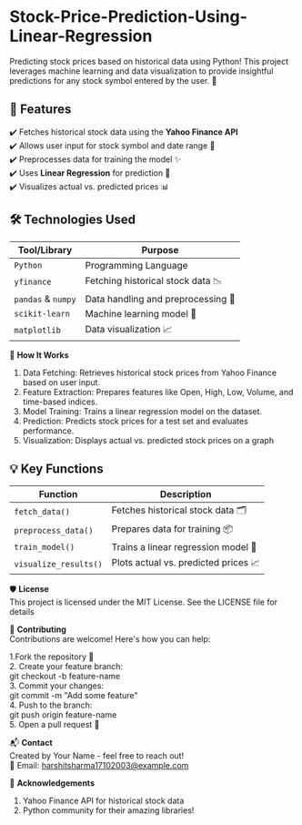 # Stock-Price-Prediction-Using-Linear-Regression
Predicting stock prices based on historical data using Python! This project leverages machine learning and data visualization to provide insightful predictions for any stock symbol entered by the user. 🚀

## 🌟 **Features**
✔️ Fetches historical stock data using the **Yahoo Finance API**  
✔️ Allows user input for stock symbol and date range 📅  
✔️ Preprocesses data for training the model ✨  
✔️ Uses **Linear Regression** for prediction 🤖  
✔️ Visualizes actual vs. predicted prices 📊  

## 🛠️ **Technologies Used**
| **Tool/Library**      | **Purpose**                      |
|-----------------------|--------------------------------- |
| `Python`              | Programming Language             |
| `yfinance`            | Fetching historical stock data 📉|
| `pandas` & `numpy`    | Data handling and preprocessing 📂|
| `scikit-learn`        | Machine learning model 🤖         |
| `matplotlib`          | Data visualization 📈             |

🧩 **How It Works**
1. Data Fetching: Retrieves historical stock prices from Yahoo Finance based on user input.
2. Feature Extraction: Prepares features like Open, High, Low, Volume, and time-based indices.
3. Model Training: Trains a linear regression model on the dataset.
4. Prediction: Predicts stock prices for a test set and evaluates performance.
5. Visualization: Displays actual vs. predicted stock prices on a graph

## 💡 **Key Functions**

| **Function**          | **Description**                           |
|-----------------------|-------------------------------------------|
| `fetch_data()`        | Fetches historical stock data 🗂️          |
| `preprocess_data()`   | Prepares data for training 📦             |
| `train_model()`       | Trains a linear regression model 🤖       |
| `visualize_results()` | Plots actual vs. predicted prices 📈      |

🛡️ **License**<br>
This project is licensed under the MIT License. See the LICENSE file for details

🤝 **Contributing**<br>
Contributions are welcome! Here's how you can help:

1.Fork the repository 🍴<br>
2. Create your feature branch:<br>
   git checkout -b feature-name<br>
3. Commit your changes:<br>
  git commit -m "Add some feature"<br>
4. Push to the branch:<br>
  git push origin feature-name<br>
5. Open a pull request 🔁<br>

📬 **Contact**<br>
Created by Your Name - feel free to reach out!<br>
📧 Email: harshitsharma17102003@example.com<br>

🌟 **Acknowledgements**<br>
1. Yahoo Finance API for historical stock data<br>
2. Python community for their amazing libraries!




